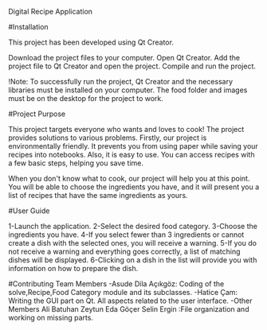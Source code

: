 Digital Recipe Application

#Installation

This project has been developed using Qt Creator.

Download the project files to your computer.
Open Qt Creator.
Add the project file to Qt Creator and open the project.
Compile and run the project.

!Note: To successfully run the project, Qt Creator and the necessary libraries must be installed on your computer.
The food folder and images must be on the desktop for the project to work.

#Project Purpose

This project targets everyone who wants and loves to cook! The project provides solutions to various problems. Firstly, our project is environmentally friendly. It prevents you from using paper while saving your recipes into notebooks. Also, it is easy to use. You can access recipes with a few basic steps, helping you save time.

When you don't know what to cook, our project will help you at this point. You will be able to choose the ingredients you have, and it will present you a list of recipes that have the same ingredients as yours.

#User Guide

1-Launch the application.
2-Select the desired food category.
3-Choose the ingredients you have.
4-If you select fewer than 3 ingredients or cannot create a dish with the selected ones, you will receive a warning.
5-If you do not receive a warning and everything goes correctly, a list of matching dishes will be displayed.
6-Clicking on a dish in the list will provide you with information on how to prepare the dish.


#Contributing Team Members
-Asude Dila Açıkgöz: Coding of the solve,Recipe,Food Category module and its subclasses.
-Hatice Çam: Writing the GUI part on Qt. All aspects related to the user interface.
-Other Members  Ali Batuhan Zeytun Eda Göçer Selin Ergin :File organization and working on missing parts.
